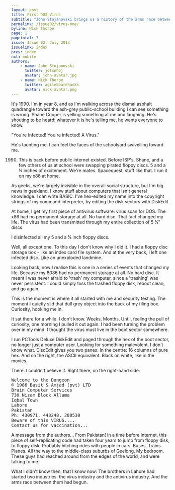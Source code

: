 ```yaml
---
layout: post
title: First DOS Virus
subtitle: "John Stojanovski brings us a history of the arms race between virus engineers and anti-virus reverse-engineers. In this first instalment: a first-person account of a personal encounter with the first DOS virus."
permalink: /issue02/virus-one/
byline: Nick Thorpe
page: 1
pagetotal: 7
issue: Issue 02, July 2013
issuelink: index
prev: index
nxt: mobile
authors:
    - name: John Stojanovski
      twitter: jotsnhoj
      avatar: john-avatar.jpg
    - name: Nick Thorpe
      twitter: agileboardhacks
      avatar: nick-avatar.png
---
```

It's 1990. I'm in year 8, and as I'm walking across the dismal asphalt quadrangle toward the ash-grey public-school building I can see something is wrong. Shane Cooper is yelling something at me and laughing. He's shouting to be heard: whatever it is he's telling me, he wants everyone to know.

"You're Infected! You're infected! A Virus."

He's taunting me. I can feel the faces of the schoolyard swivelling toward me.

1990. This is back before public internet existed. Before ISP's. Shane, and a  few others of us at school were swapping pirated floppy discs. 5 and a ¼ inches of excitement. We're mates. Spacequest, stuff like that. I run it on my x86 at home.

As geeks,  we're largely invisible in the overall social structure, but I'm big news in geekland.  I know stuff about computers that isn't general knowledge.  I can write BASIC.  I've hex-edited my name into the copyright strings of my command interpreter, by editing the disk sectors with DiskEdit.

At home, I get my first piece of antivirus software: virus scan for DOS. The x86 had no permanent storage at all. No hard disc. That fact changed my life. The virus had been transmitted through my entire collection of 5 ¼" discs.

I disinfected all my 5 and a ¼ inch floppy discs.

Well, all except one. To this day I don't know why I did it. I had a floppy disc storage box - like an index card file system. And at the very back, I left one infected disc. Like an unexploded landmine.

Looking back,  now I realise this is one in a series of events that changed my life.  Because my 8086 had no permanent storage at all.  No hard disc.   It meant I was never afraid to 'trash' my computer, since a 'trashing' was never persistent.  I could simply toss the trashed floppy disk, reboot clean, and go again.

This is the moment is where it all started with me and security testing. The moment I quietly slid that dull grey object into the back of my filing box. Curiosity, hooking me in.

It sat there for a while. I don't know. Weeks, Months. Until, feeling the pull of curiosity, one morning I pulled it out again. I had been turning the problem over in my mind. I thought the virus must live in the boot sector somewhere.

I run PCTools Deluxe DiskEdit and paged through the hex of the boot sector, no longer just a computer user. Looking for something malevolent. I don't know what. DiscEdit gives you two panes: In the centre: 16 columns of pure hex. And on the right, the ASCII equivalent. Black on white, like in the movies.

There. I couldn't believe it. Right there, on the right-hand side:

<pre class='computer'>Welcome to the Dungeon<br/>© 1986 Basit & Amjad (pvt) LTD<br/>Brain Computer Services<br/>730 Nizam Block Allama<br/>Iqbal Town<br/>Lahore<br/>Pakistan<br/>Ph: 430971, 443248, 280530<br/>Beware of this VIRUS.... <br/>Contact us for vaccination...<br/></pre>

A message from the authors... From Pakistan!   In a time before internet, this piece of self-replicating code had taken four years to jump from floppy disk, to floppy disk.  Probably hitching rides with people in cars.  Buses.  Trains.  Planes.  All the way to the middle-class suburbs of Geelong.  My bedroom.  These guys had reached around from the edges of the world, and were talking to me.

What I didn't know then, that I know now: The brothers in Lahore had started two industries: the virus industry and the antivirus industry. And the arms race between them had begun.
